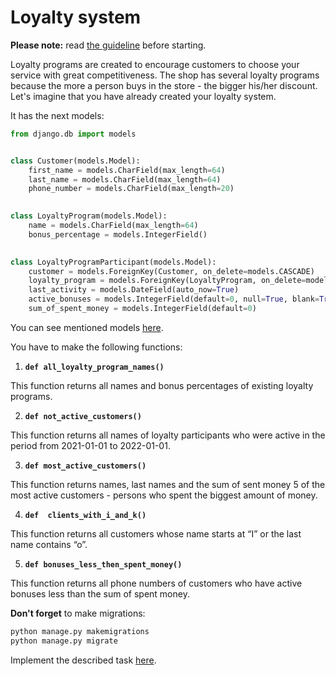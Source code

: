 # Loyalty system

**Please note:** read [the guideline](https://github.com/mate-academy/py-task-guideline/blob/main/README.md)
before starting.

Loyalty programs are created to encourage customers to choose your service with great competitiveness. 
The shop has several loyalty programs because the more a person buys in the store - the bigger his/her 
discount. Let's imagine that you have already created your loyalty system.

It has the next models:

```python
from django.db import models


class Customer(models.Model):
    first_name = models.CharField(max_length=64)
    last_name = models.CharField(max_length=64)
    phone_number = models.CharField(max_length=20)

    
class LoyaltyProgram(models.Model):
    name = models.CharField(max_length=64)
    bonus_percentage = models.IntegerField()

    
class LoyaltyProgramParticipant(models.Model):
    customer = models.ForeignKey(Customer, on_delete=models.CASCADE)
    loyalty_program = models.ForeignKey(LoyaltyProgram, on_delete=models.PROTECT)
    last_activity = models.DateField(auto_now=True)
    active_bonuses = models.IntegerField(default=0, null=True, blank=True)
    sum_of_spent_money = models.IntegerField(default=0)
```

You can see mentioned models [here](db/models.py).

You have to make the following functions:

1. **`def all_loyalty_program_names()`**

This function returns all names and bonus percentages of existing loyalty programs.

2. **`def not_active_customers()`**

This function returns all names of loyalty participants who were active in the period from 2021-01-01 to 2022-01-01.

3. **`def most_active_customers()`**

This function returns names, last names and the sum of sent money 5 of the most active customers - persons who spent the biggest amount of money.

4. **`def  clients_with_i_and_k()`**

This function returns all customers whose name starts at “I” or the last name contains “o”.

5. **`def bonuses_less_then_spent_money()`**

This function returns all phone numbers of customers who have active bonuses less than the sum of spent money.

**Don't forget** to make migrations:
```python
python manage.py makemigrations
python manage.py migrate
```

Implement the described task [here](app/main.py).
